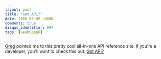 ```yaml
---
layout: post
title: "Got API?"
date: 2006-05-09 -0800
comments: true
disqus_identifier: 997
tags: [GeekSpeak]
---
```

[Greg](http://www.greghughes.net) pointed me to this pretty cool
all-in-one API reference site. If you're a developer, you'll want to
check this out: [Got API?](http://www.gotapi.com/)
